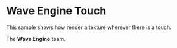 # Wave Engine Touch

This sample shows how render a texture wherever there is a touch.
  

The **Wave Engine** team. 